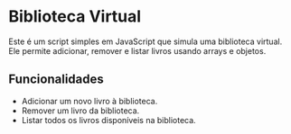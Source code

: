 # Biblioteca Virtual

Este é um script simples em JavaScript que simula uma biblioteca virtual. Ele permite adicionar, remover e listar livros usando arrays e objetos.

## Funcionalidades

- Adicionar um novo livro à biblioteca.
- Remover um livro da biblioteca.
- Listar todos os livros disponíveis na biblioteca.
